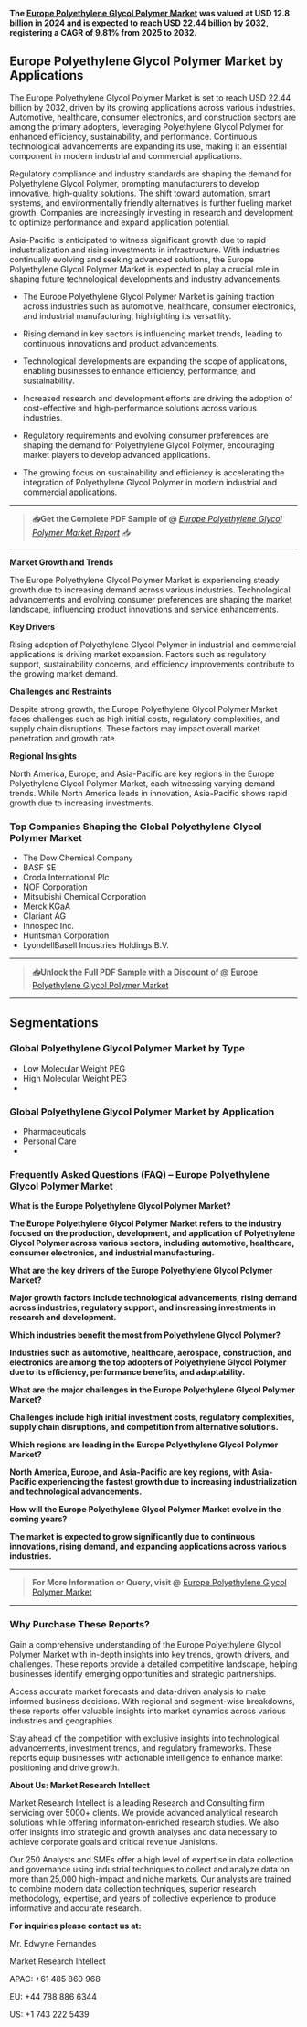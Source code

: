 <p><strong>The <a href="https://www.marketresearchintellect.com/download-sample/?rid=991948&amp;utm_source=Pulse-April-Europe&amp;utm_medium=852">Europe Polyethylene Glycol Polymer Market</a> was valued at USD 12.8 billion in 2024 and is expected to reach USD 22.44 billion by 2032, registering a CAGR of 9.81% from 2025 to 2032.</strong></p><h2>Europe Polyethylene Glycol Polymer Market by Applications&nbsp;</h2><p><p>The Europe Polyethylene Glycol Polymer Market is set to reach USD 22.44 billion by 2032, driven by its growing applications across various industries. Automotive, healthcare, consumer electronics, and construction sectors are among the primary adopters, leveraging Polyethylene Glycol Polymer for enhanced efficiency, sustainability, and performance. Continuous technological advancements are expanding its use, making it an essential component in modern industrial and commercial applications.</p><p>Regulatory compliance and industry standards are shaping the demand for Polyethylene Glycol Polymer, prompting manufacturers to develop innovative, high-quality solutions. The shift toward automation, smart systems, and environmentally friendly alternatives is further fueling market growth. Companies are increasingly investing in research and development to optimize performance and expand application potential.</p><p>Asia-Pacific is anticipated to witness significant growth due to rapid industrialization and rising investments in infrastructure. With industries continually evolving and seeking advanced solutions, the Europe Polyethylene Glycol Polymer Market is expected to play a crucial role in shaping future technological developments and industry advancements.</p></p><ul><li><p>The Europe Polyethylene Glycol Polymer Market is gaining traction across industries such as automotive, healthcare, consumer electronics, and industrial manufacturing, highlighting its versatility.</p></li><li><p>Rising demand in key sectors is influencing market trends, leading to continuous innovations and product advancements.</p></li><li><p>Technological developments are expanding the scope of applications, enabling businesses to enhance efficiency, performance, and sustainability.</p></li><li><p>Increased research and development efforts are driving the adoption of cost-effective and high-performance solutions across various industries.</p></li><li><p>Regulatory requirements and evolving consumer preferences are shaping the demand for Polyethylene Glycol Polymer, encouraging market players to develop advanced applications.</p></li><li><p>The growing focus on sustainability and efficiency is accelerating the integration of Polyethylene Glycol Polymer in modern industrial and commercial applications.</p></li></ul><hr /><blockquote><p><strong><span class="font-[700]">📥Get the Complete PDF Sample of @ </span></strong><em><span class="font-[700]"><a href="https://www.marketresearchintellect.com/download-sample/?rid=991948&amp;utm_source=Pulse-April-Europe&amp;utm_medium=852" target="_blank" data-tracking-control-name="article-ssr-frontend-pulse_little-text-block" data-tracking-will-navigate="" data-test-link="">Europe Polyethylene Glycol Polymer Market Report</a>&nbsp;📥</span></em></p></blockquote><hr /><p class="" data-start="77" data-end="360"><strong data-start="77" data-end="105">Market Growth and Trends</strong></p><p class="" data-start="77" data-end="360">The Europe Polyethylene Glycol Polymer Market is experiencing steady growth due to increasing demand across various industries. Technological advancements and evolving consumer preferences are shaping the market landscape, influencing product innovations and service enhancements.</p><p class="" data-start="362" data-end="606"><strong data-start="362" data-end="377">Key Drivers</strong></p><p class="" data-start="362" data-end="606">Rising adoption of Polyethylene Glycol Polymer in industrial and commercial applications is driving market expansion. Factors such as regulatory support, sustainability concerns, and efficiency improvements contribute to the growing market demand.</p><p class="" data-start="608" data-end="849"><strong data-start="608" data-end="637">Challenges and Restraints</strong></p><p class="" data-start="608" data-end="849">Despite strong growth, the Europe Polyethylene Glycol Polymer Market faces challenges such as high initial costs, regulatory complexities, and supply chain disruptions. These factors may impact overall market penetration and growth rate.</p><p class="" data-start="851" data-end="1095"><strong data-start="851" data-end="872">Regional Insights</strong></p><p class="" data-start="851" data-end="1095">North America, Europe, and Asia-Pacific are key regions in the Europe Polyethylene Glycol Polymer Market, each witnessing varying demand trends. While North America leads in innovation, Asia-Pacific shows rapid growth due to increasing investments.</p><p><h3>Top Companies Shaping the Global Polyethylene Glycol Polymer Market </h3><ul><li>The Dow Chemical Company</li><li>BASF SE</li><li>Croda International Plc</li><li>NOF Corporation</li><li>Mitsubishi Chemical Corporation</li><li>Merck KGaA</li><li>Clariant AG</li><li>Innospec Inc.</li><li>Huntsman Corporation</li><li>LyondellBasell Industries Holdings B.V.</li></ul></p><hr /><blockquote><p><strong>📥Unlock the Full PDF Sample with a Discount of @</strong> <a href="https://www.marketresearchintellect.com/ask-for-discount/?rid=991948&amp;utm_source=Pulse-April-Europe&amp;utm_medium=852">Europe Polyethylene Glycol Polymer Market</a></p></blockquote><hr /><p><h2>Segmentations</h2><h3>Global Polyethylene Glycol Polymer Market by Type</h3><ul><li>Low Molecular Weight PEG</li><li>High Molecular Weight PEG</li><li></li></ul><h3>Global Polyethylene Glycol Polymer Market by Application</h3><ul><li>Pharmaceuticals</li><li>Personal Care</li><li></li></ul></p><h3><strong>Frequently Asked Questions (FAQ) &ndash; Europe Polyethylene Glycol Polymer Market</strong></h3><p><strong>What is the Europe Polyethylene Glycol Polymer Market?</strong></p><p><strong>The Europe Polyethylene Glycol Polymer Market refers to the industry focused on the production, development, and application of Polyethylene Glycol Polymer across various sectors, including automotive, healthcare, consumer electronics, and industrial manufacturing.</strong></p><p><strong>What are the key drivers of the Europe Polyethylene Glycol Polymer Market?</strong></p><p><strong>Major growth factors include technological advancements, rising demand across industries, regulatory support, and increasing investments in research and development.</strong></p><p><strong>Which industries benefit the most from Polyethylene Glycol Polymer?</strong></p><p><strong>Industries such as automotive, healthcare, aerospace, construction, and electronics are among the top adopters of Polyethylene Glycol Polymer due to its efficiency, performance benefits, and adaptability.</strong></p><p><strong>What are the major challenges in the Europe Polyethylene Glycol Polymer Market?</strong></p><p><strong>Challenges include high initial investment costs, regulatory complexities, supply chain disruptions, and competition from alternative solutions.</strong></p><p><strong>Which regions are leading in the Europe Polyethylene Glycol Polymer Market?</strong></p><p><strong>North America, Europe, and Asia-Pacific are key regions, with Asia-Pacific experiencing the fastest growth due to increasing industrialization and technological advancements.</strong></p><p><strong>How will the Europe Polyethylene Glycol Polymer Market evolve in the coming years?</strong></p><p><strong>The market is expected to grow significantly due to continuous innovations, rising demand, and expanding applications across various industries.</strong></p><hr /><blockquote><p><span class="font-[700]"><strong>For More Information or Query, visit&nbsp;@</strong>&nbsp;</span><span class="font-[700]"><a href="https://www.marketresearchintellect.com/product/global-polyethylene-glycol-polymer-market/?utm_source=Linkedin&utm_medium=852" target="_blank" data-tracking-control-name="article-ssr-frontend-pulse_little-text-block" data-tracking-will-navigate="" data-test-link="">Europe Polyethylene Glycol Polymer Market</a></span></p></blockquote><hr /><h3><strong data-start="0" data-end="31">Why Purchase These Reports?</strong></h3><p class="" data-start="35" data-end="297">Gain a comprehensive understanding of the Europe Polyethylene Glycol Polymer Market with in-depth insights into key trends, growth drivers, and challenges. These reports provide a detailed competitive landscape, helping businesses identify emerging opportunities and strategic partnerships.</p><p class="" data-start="299" data-end="540">Access accurate market forecasts and data-driven analysis to make informed business decisions. With regional and segment-wise breakdowns, these reports offer valuable insights into market dynamics across various industries and geographies.</p><p class="" data-start="542" data-end="784">Stay ahead of the competition with exclusive insights into technological advancements, investment trends, and regulatory frameworks. These reports equip businesses with actionable intelligence to enhance market positioning and drive growth.</p><p><strong><span class="font-[700]">About Us: Market Research Intellect</span></strong></p><p><span class="">Market Research Intellect is a leading Research and Consulting firm servicing over 5000+ clients. We provide advanced analytical research solutions while offering information-enriched research studies.&nbsp;</span>We also offer insights into strategic and growth analyses and data necessary to achieve corporate goals and critical revenue Janisions.</p><p><span class="">Our 250 Analysts and SMEs offer a high level of expertise in data collection and governance using industrial techniques to collect and analyze data on more than 25,000 high-impact and niche markets. Our analysts are trained to combine modern data collection techniques, superior research methodology, expertise, and years of collective experience to produce informative and accurate research.</span></p><p><strong>For inquiries please contact us at:</strong></p><p>Mr. Edwyne Fernandes</p><p>Market Research Intellect</p><p>APAC: +61 485 860 968</p><p>EU: +44 788 886 6344</p><p>US: +1 743 222 5439</p>